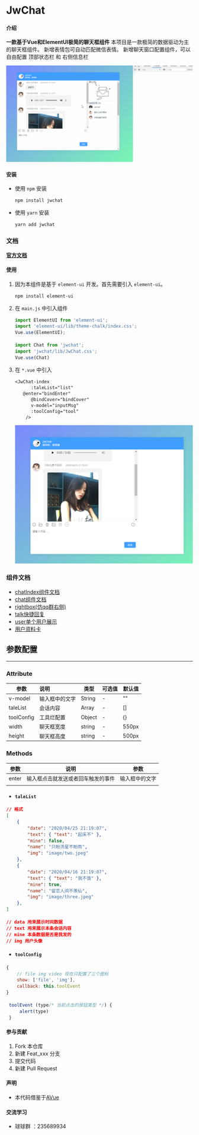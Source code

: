 # JwChat

#### 介绍
**一款基于Vue和ElementUI极简的聊天框组件**
本项目是一款极简的数据驱动为主的聊天框组件。
新增表情包可自动匹配微信表情。
新增聊天窗口配置组件，可以自由配置 顶部状态栏 和 右侧信息栏

![](./document/img/20200505.gif)

#### 安装

* 使用 `npm` 安装

  ``` bash
  npm install jwchat
  ```

* 使用 `yarn` 安装

  ``` bash
  yarn add jwchat
  ```

### 文档
[**官方文档**](https://codegi.gitee.io/jwchatdoc/)

#### 使用

1. 因为本组件是基于 `element-ui` 开发。首先需要引入  `element-ui`。

   ```bash
   npm install element-ui
   ```

2. 在 `main.js` 中引入组件

   ``` js
   import ElementUI from 'element-ui';
   import 'element-ui/lib/theme-chalk/index.css';
   Vue.use(ElementUI);
   
   import Chat from 'jwchat';
   import 'jwchat/lib/JwChat.css';
   Vue.use(Chat)
   ```

3. 在 `*.vue` 中引入

   ``` vue
   <JwChat-index
         :taleList="list"
      @enter="bindEnter"
         @bindCover="bindCover"
         v-model="inputMsg"
         :toolConfig="tool"
       />
   ```
   
   ![](./document/img/20200505214642.png)

### **组件文档**

* [chatIndex组件文档](./document/chatIndex.md)
* [chat组件文档](./document/chat.md)
* [rightbox(仿qq群右侧)](./document/rightbox.md)
* [talk快捷回复](./document/talk.md)
* [user单个用户展示](./document/user.md)
* [用户资料卡](./document/usercard.md)

## 参数配置

---

### Attribute

| 参数       | 说明           | 类型   | 可选值 | 默认值 |
| ---------- | :------------- | ------ | ------ | ------ |
| v-model    | 输入框中的文字 | String | -      | ""     |
| taleList   | 会话内容       | Array  | -      | []     |
| toolConfig | 工具烂配置     | Object | -      | {}     |
| width      | 聊天框宽度     | string | -      | 550px  |
| height     | 聊天框高度     | string | -      | 500px  |

### Methods

| 参数  | 说明                               | 参数           |
| ----- | ---------------------------------- | -------------- |
| enter | 输入框点击就发送或者回车触发的事件 | 输入框中的文字 |
|       |                                    |                |



*  ####  `taleList`


``` json
// 格式
[
    {
        "date": "2020/04/25 21:19:07",
        "text": { "text": "起床不" },
        "mine": false,
        "name": "只盼流星不盼雨",
        "img": "image/two.jpeg"
    },
    {
        "date": "2020/04/16 21:19:07",
        "text": { "text": "我不饿" },
        "mine": true,
        "name": "留恋人间不羡仙",
        "img": "image/three.jpeg"
    },
]

// data 用来展示时间数据
// text 用来展示本条会话内容
// mine 本条数据是否是我发的
// img 用户头像
```

* #### `toolConfig` 

``` js
{
    // file img video 现在只配置了三个图标
    show: ['file', 'img'],
    callback: this.toolEvent
}
    
 toolEvent (type/* 当前点击的按钮类型 */) {
     alert(type)
 }    
```

#### 参与贡献

1.  Fork 本仓库
2.  新建 Feat_xxx 分支
3.  提交代码
4.  新建 Pull Request

#### 声明

* 本代码借鉴于[AVue](https://avuejs.com/)


#### 交流学习

* 球球群 ：235689934